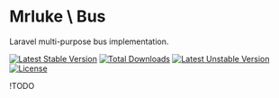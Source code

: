 # Mrluke \ Bus
Laravel multi-purpose bus implementation.

[![Latest Stable Version](https://poser.pugx.org/mr-luke/bus/v)](//packagist.org/packages/mr-luke/bus)
[![Total Downloads](https://poser.pugx.org/mr-luke/bus/downloads)](//packagist.org/packages/mr-luke/bus)
[![Latest Unstable Version](https://poser.pugx.org/mr-luke/bus/v/unstable)](//packagist.org/packages/mr-luke/bus)
[![License](https://poser.pugx.org/mr-luke/bus/license)](//packagist.org/packages/mr-luke/bus)

!TODO
